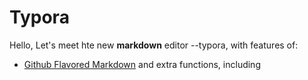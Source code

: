 # Typora



Hello, Let's meet hte new **markdown** editor --typora, with features of:

- [Github Flavored Markdown](www.baidu.com) and extra functions, including 

